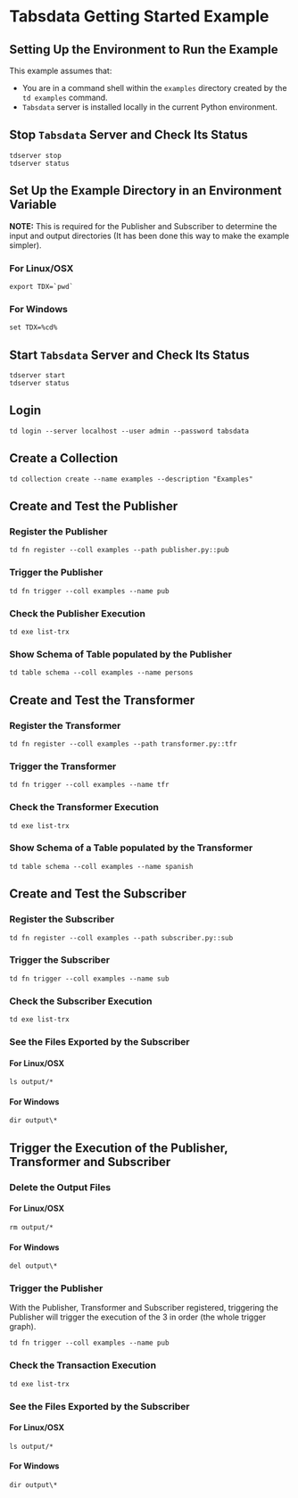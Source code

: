 <!--
    Copyright 2025 Tabs Data Inc.
-->

# Tabsdata Getting Started Example

## Setting Up the Environment to Run the Example

This example assumes that:

* You are in a command shell within the `examples` directory
 created by the `td examples` command.  
* `Tabsdata` server is installed locally in the current 
   Python environment. 

## Stop `Tabsdata` Server and Check Its Status
```
tdserver stop
tdserver status
```

## Set Up the Example Directory in an Environment Variable

**NOTE:** This is required for the Publisher and Subscriber to determine the 
input and output directories (It has been done this way to make the example
simpler).

### For Linux/OSX
```
export TDX=`pwd`
```

### For Windows
```
set TDX=%cd%
```

## Start `Tabsdata` Server and Check Its Status
```
tdserver start
tdserver status
```

## Login
```
td login --server localhost --user admin --password tabsdata
```

## Create a Collection
```
td collection create --name examples --description "Examples"
```

## Create and Test the Publisher

### Register the Publisher
```
td fn register --coll examples --path publisher.py::pub
```

### Trigger the Publisher
```
td fn trigger --coll examples --name pub
```

### Check the Publisher Execution
```
td exe list-trx
```

### Show Schema of Table populated by the Publisher
```
td table schema --coll examples --name persons
```

## Create and Test the Transformer

### Register the Transformer
```
td fn register --coll examples --path transformer.py::tfr
```

### Trigger the Transformer
```
td fn trigger --coll examples --name tfr
```
### Check the Transformer Execution
```
td exe list-trx
```

### Show Schema of a Table populated by the Transformer
```
td table schema --coll examples --name spanish
```

## Create and Test the Subscriber

### Register the Subscriber
```
td fn register --coll examples --path subscriber.py::sub
```

### Trigger the Subscriber
```
td fn trigger --coll examples --name sub
```
### Check the Subscriber Execution
```
td exe list-trx
```

### See the Files Exported by the Subscriber

#### For Linux/OSX
```
ls output/*
```

#### For Windows
```
dir output\*
```

## Trigger the Execution of the Publisher, Transformer and Subscriber

### Delete the Output Files

#### For Linux/OSX
```
rm output/*
```

#### For Windows
```
del output\*
```

### Trigger the Publisher

With the Publisher, Transformer and Subscriber registered, triggering 
the Publisher will trigger the execution of the 3 in order 
(the whole trigger graph).

```
td fn trigger --coll examples --name pub
```

### Check the Transaction Execution
```
td exe list-trx
```

### See the Files Exported by the Subscriber

#### For Linux/OSX
```
ls output/*
```

#### For Windows
```
dir output\*
```